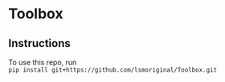 # Toolbox

## Instructions 

To use this repo, run   
`pip install git+https://github.com/lsmoriginal/Toolbox.git`
